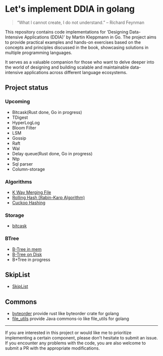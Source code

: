 # Let's implement DDIA in golang

> “What I cannot create, I do not understand.” – Richard Feynman

This repository contains code implementations for 'Designing Data-Intensive Applications (DDIA)' by Martin Kleppmann in
Go. The project aims to provide practical examples and hands-on exercises based on the concepts and
principles discussed in the book, showcasing solutions in multiple programming languages.

It serves as a valuable companion for those who want to delve deeper into the world of designing and building scalable
and maintainable data-intensive applications across different language ecosystems.

## Project status

### Upcoming

* Bitcask(Rust done, Go in progress)
* TDigest
* HyperLogLog
* Bloom Filter
* LSM
* Gossip
* Raft
* Wal
* Delay queue(Rust done, Go in progress)
* Ntp
* Sql parser
* Column-storage

### Algorithms

* [K Way Merging File](./merging-k-sorted-list)
* [Rolling Hash (Rabin-Karp Algorithm)](./algorithms/rabin-karp)
* [Cuckoo Hashing](./algorithms/cuckoo-hashing)

### Storage

* [bitcask](./bitcask)

### BTree

* [B-Tree in mem](./btree/b-tree-mem)
* [B-Tree on Disk](./btree/b-tree-on-disk)
* B+Tree in progress

## SkipList

* [SkipList](./skiplist)

## Commons

* [byteorder](./commons-io/byteorder)  provide rust like byteorder crate for golang
* [file_utils](./commons-io/file_utils) provide Java commons-io like file_utils for golang

---

If you are interested in this project or would like me to prioritize implementing a certain component, please don't
hesitate to submit an issue. If you encounter any problems with the code, you are also welcome to submit a PR with the
appropriate modifications.
